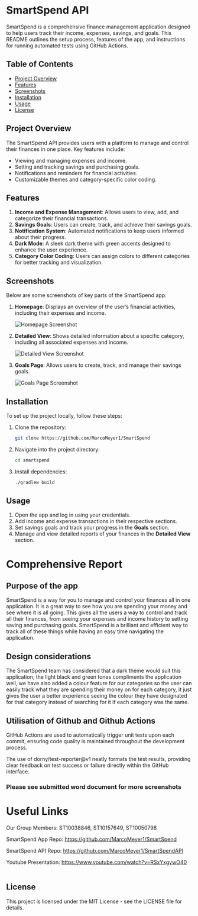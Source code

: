
# SmartSpend API

SmartSpend is a comprehensive finance management application designed to help users track their income, expenses, savings, and goals. This README outlines the setup process, features of the app, and instructions for running automated tests using GitHub Actions.

## Table of Contents

- [Project Overview](#project-overview)
- [Features](#features)
- [Screenshots](#screenshots)
- [Installation](#installation)
- [Usage](#usage)
- [License](#license)

## Project Overview

The SmartSpend API provides users with a platform to manage and control their finances in one place. Key features include:

- Viewing and managing expenses and income.
- Setting and tracking savings and purchasing goals.
- Notifications and reminders for financial activities.
- Customizable themes and category-specific color coding.

## Features

1. **Income and Expense Management**: Allows users to view, add, and categorize their financial transactions.
2. **Savings Goals**: Users can create, track, and achieve their savings goals.
3. **Notification System**: Automated notifications to keep users informed about their progress.
4. **Dark Mode**: A sleek dark theme with green accents designed to enhance the user experience.
5. **Category Color Coding**: Users can assign colors to different categories for better tracking and visualization.

## Screenshots

Below are some screenshots of key parts of the SmartSpend app:

1. **Homepage**: Displays an overview of the user’s financial activities, including their expenses and income. 
   
   ![Homepage Screenshot](Screenshots/homepage.png)

2. **Detailed View**: Shows detailed information about a specific category, including all associated expenses and income.
   
   ![Detailed View Screenshot](Screenshots/detailedview.png)

3. **Goals Page**: Allows users to create, track, and manage their savings goals.
   
   ![Goals Page Screenshot](Screenshots/goals.png)

## Installation

To set up the project locally, follow these steps:

1. Clone the repository:

    ```bash
    git clone https://github.com/MarcoMeyer1/SmartSpend
    ```

2. Navigate into the project directory:

    ```bash
    cd smartspend
    ```

3. Install dependencies:

    ```bash
    ./gradlew build
    ```



## Usage

1. Open the app and log in using your credentials.
2. Add income and expense transactions in their respective sections.
3. Set savings goals and track your progress in the **Goals** section.
4. Manage and view detailed reports of your finances in the **Detailed View** section.

# Comprehensive Report
## Purpose of the app
SmartSpend is a way for you to manage and control your finances all in one application. It is a great way to see how you are spending your money and see where it is all going. This gives all the users a way to control and track all their finances, from seeing your expenses and income history to setting saving and purchasing goals. SmartSpend is a brilliant and efficient way to track all of these things while having an easy time navigating the application.

## Design considerations
The SmartSpend team has considered that a dark theme would suit this application, the light black and green tones compliments the application well, we have also added a colour feature for our categories so the user can easily track what they are spending their money on for each category, it just gives the user a better experience seeing the colour they have designated for that category instead of searching for it if each category was the same.

## Utilisation of Github and Github Actions
GitHub Actions are used to automatically trigger unit tests upon each commit, ensuring code quality is maintained throughout the development process.

The use of dorny/test-reporter@v1 neatly formats the test results, providing clear feedback on test success or failure directly within the GitHub interface. 

### Please see submitted word document for more screenshots

# Useful Links
Our Group Members: ST10038846, ST10157649, ST10050798

SmartSpend App Repo: https://github.com/MarcoMeyer1/SmartSpend

SmartSpend API Repo: https://github.com/MarcoMeyer1/SmartSpendAPI

Youtube Presentation: https://www.youtube.com/watch?v=RSxYxgywO40 
 


## License

This project is licensed under the MIT License - see the LICENSE file for details.
